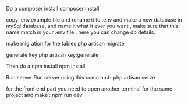 Do a composer install
composer install

copy .env.example file and rename it to .env and make a new database in mySql database, and name it what it ever you want , make sure that this name match in your .env file . here you can change db details.

make migration for the tables
php artisan migrate 

generate key
php artisan key:generate

Then do a npm install
npm install

Run server
Run server using this command-
php artisan serve

for the front end part you need to open another terminal for the same project and make :
npm run dev

